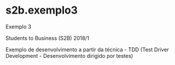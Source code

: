 # s2b.exemplo3

Exemplo 3


Students to Business (S2B) 2018/1

Exemplo de desenvolvimento a partir da técnica - TDD (Test Driver Development - Desenvolvimento dirigido por testes)

